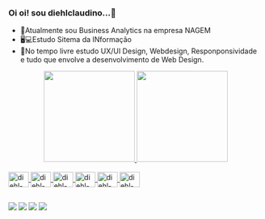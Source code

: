 ### Oi oi! sou diehlclaudino...🚀

- 👔Atualmente sou Business Analytics na empresa NAGEM
- 🖥💻Estudo Sitema da INformação
- 🎨No tempo livre estudo UX/UI Design, Webdesign, Responponsividade e tudo que envolve a desenvolvimento de Web Design. 



<div align="center">
  <a href="https://github.com/rafaballerini">
  <img height="180em" src="https://github-readme-stats.vercel.app/api?username=Diehl-Claudino&show_icons=true&theme=dark&include_all_commits=true&count_private=true"/>
  <img height="180em" src="https://github-readme-stats.vercel.app/api/top-langs/?username=Diehl-Claudino&layout=compact&langs_count=7&theme=dark"/>
</div>
<div style="display: inline_block"><br>
  <img align="center" alt="diehl-html" height="30" width="40" src="https://cdn.jsdelivr.net/gh/devicons/devicon/icons/html5/html5-original.svg">
  <img align="center" alt="diehl-css" height="30" width="40" src="https://cdn.jsdelivr.net/gh/devicons/devicon/icons/css3/css3-original.svg">
  <img align="center" alt="diehl-jsct" height="30" width="40" src="https://cdn.jsdelivr.net/gh/devicons/devicon/icons/javascript/javascript-original.svg">
  <img align="center" alt="diehl-php" height="30" width="40" src="https://cdn.jsdelivr.net/gh/devicons/devicon/icons/php/php-plain.svg">
  <img align="center" alt="diehl-azu" height="30" width="40" src="https://cdn.jsdelivr.net/gh/devicons/devicon/icons/azure/azure-original.svg">
  <img align="center" alt="diehl-fig" height="30" width="40" src="https://cdn.jsdelivr.net/gh/devicons/devicon/icons/figma/figma-original.svg">
</div>
  
  ##
 
<div> 
  <a href="https://www.youtube.com/channel/UC0Qj74CzrUYp2dNXkF9Ax9w" target="_blank"><img src="https://img.shields.io/badge/YouTube-FF0000?style=for-the-badge&logo=youtube&logoColor=white" target="_blank"></a>
  <a href="https://www.instagram.com/magdielclaudino/" target="_blank"><img src="https://img.shields.io/badge/-Instagram-%23E4405F?style=for-the-badge&logo=instagram&logoColor=white" target="_blank"></a>
  <a href = "mailto:claudinobusiness@gmail.com"><img src="https://img.shields.io/badge/-Gmail-%23333?style=for-the-badge&logo=gmail&logoColor=white" target="_blank"></a>
  <a href="https://www.linkedin.com/in/magdielclaudino/" target="_blank"><img src="https://img.shields.io/badge/-LinkedIn-%230077B5?style=for-the-badge&logo=linkedin&logoColor=white" target="_blank"></a> 
 
</div>
